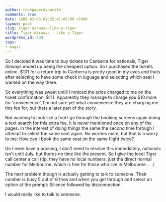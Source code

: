 ```yaml
---
author: rockpaperdynamite
comments: true
date: 2009-03-03 01:25:41+00:00 +1000
layout: post
slug: tiger-airways-like-a-tiger
title: Tiger Airways - Like a Tiger
wordpress_id: 430
tags:
- magic
---
```


So I decided it was time to buy tickets to Canberra for nationals, Tiger Airways ended up being the cheapest option. So I purchased the tickets online. $101 for a return trip to Canberra is pretty good in my eyes and thats after selecting to have some check in luguage and selecting which seat I wanted on the way there.

So everything was sweet untill I noticed the price charged to me on the ticket confirmation, $111. Apparently they manage to charge you $10 more for 'convenience', I'm not sure yet what convenience they are charging me this fee for, but thats a later part of the story.

Not wanting to look like a fool I go through the booking screens again doing a text search for this extra fee, it is never mentioned once on any of the pages. In the interest of doing things the same the second time through I attempt to select the same seat again. No worries mate, but that is a worry to me: How can I book the same seat on the same flight twice?

Do I even have a booking, I don't need to resolve this immediately, nationals isn't until July, but theres no time like the present. So I give the local Tiger call center a call (tip: they have no local numbers, just the direct normal number for Melbourne, which is fine for those who live in Melbourne . . .)

The next problem though is actually getting to talk to someone. Their number is busy 5 out of 6 tries and when you get through and select an option at the prompt: Silience followed by disconnection.

I would really like to talk to someone.
